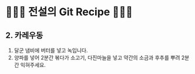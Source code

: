 # 👨🏻‍🍳 전설의 Git Recipe 👩🏻‍🍳

## 2. 카레우동

1. 달군 냄비에 버터를 넣고 녹입니다.
2. 양파를 넣어 2분간 볶다가 소고기, 다진마늘을 넣고 약간의 소금과 후추를 뿌려 2분간 익혀주세요.
